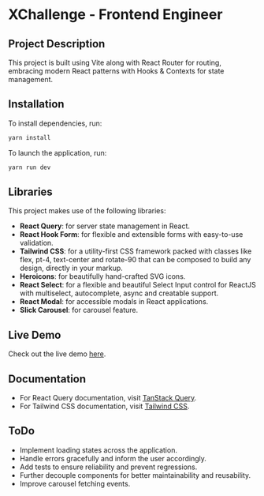 # XChallenge - Frontend Engineer

## Project Description

This project is built using Vite along with React Router for routing, embracing modern React patterns with Hooks & Contexts for state management.

## Installation

To install dependencies, run:

```bash
yarn install
```

To launch the application, run:

```bash
yarn run dev
```

## Libraries

This project makes use of the following libraries:
- **React Query**: for server state management in React.
- **React Hook Form**: for flexible and extensible forms with easy-to-use validation.
- **Tailwind CSS**: for a utility-first CSS framework packed with classes like flex, pt-4, text-center and rotate-90 that can be composed to build any design, directly in your markup.
- **Heroicons**: for beautifully hand-crafted SVG icons.
- **React Select**: for a flexible and beautiful Select Input control for ReactJS with multiselect, autocomplete, async and creatable support.
- **React Modal**: for accessible modals in React applications.
- **Slick Carousel**: for carousel feature.

## Live Demo

Check out the live demo [here](https://xchallenge.netlify.app/).

## Documentation

- For React Query documentation, visit [TanStack Query](https://tanstack.com/query/v3/docs/react/overview).
- For Tailwind CSS documentation, visit [Tailwind CSS](https://tailwindcss.com/).

## ToDo

- Implement loading states across the application.
- Handle errors gracefully and inform the user accordingly.
- Add tests to ensure reliability and prevent regressions.
- Further decouple components for better maintainability and reusability.
- Improve carousel fetching events.